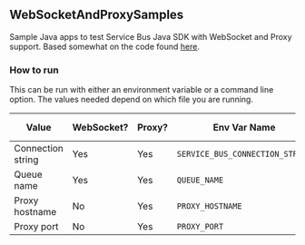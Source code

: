 ## WebSocketAndProxySamples

Sample Java apps to test Service Bus Java SDK with WebSocket and Proxy support. 
Based somewhat on the code found 
[here](https://github.com/Azure/azure-service-bus/tree/master/samples/Java/azure-servicebus/QueuesGettingStarted).

### How to run

This can be run with either an environment variable or a command line 
option. The values needed depend on which file you are running.

| Value | WebSocket? | Proxy? | Env Var Name | CL Option |
| ----- | ---------- | ------ | ------------ | --------- |
| Connection string | Yes | Yes | `SERVICE_BUS_CONNECTION_STRING` | -c |
| Queue name | Yes | Yes | `QUEUE_NAME` | -q |
| Proxy hostname | No | Yes | `PROXY_HOSTNAME` | -h |
| Proxy port | No | Yes | `PROXY_PORT` | -p |